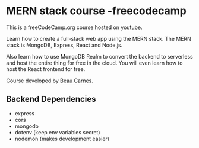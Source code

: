 # MERN stack course -freecodecamp

This is a freeCodeCamp.org course hosted on [youtube](https://www.youtube.com/watch?v=mrHNSanmqQ4).

Learn how to create a full-stack web app using the MERN stack. The MERN stack is MongoDB, Express, React and Node.js.

Also learn how to use MongoDB Realm to convert the backend to serverless and host the entire thing for free in the cloud. You will even learn how to host the React frontend for free.

Course developed by [Beau Carnes](https://github.com/beaucarnes/restaurant-reviews).


## Backend Dependencies

-   express
-   cors
-   mongodb
-   dotenv (keep env variables secret)
-   nodemon (makes development easier)